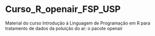 # Curso_R_openair_FSP_USP
Material do curso Introdução à Linguagem de Programação em R para tratamento de dados da poluição do ar: o pacote openair

